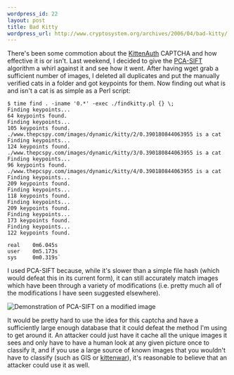 ```yaml
--- 
wordpress_id: 22
layout: post
title: Bad Kitty
wordpress_url: http://www.cryptosystem.org/archives/2006/04/bad-kitty/
---
```

There's been some commotion about the [KittenAuth](http://www.schneier.com/blog/archives/2006/04/kittenauth_1.html) CAPTCHA and how effective it is or isn't. Last weekend, I decided to give the [PCA-SIFT](http://www.cs.cmu.edu/~yke/pcasift/) algorithm a whirl against it and see how it went. After having wget grab a sufficient number of images, I deleted all duplicates and put the manually verified cats in a folder and got keypoints for them. Now finding out what is and isn't a cat is as simple as a Perl script:

    $ time find . -iname '0.*' -exec ./findkitty.pl {} \;
    Finding keypoints...
    64 keypoints found.
    Finding keypoints...
    105 keypoints found.
    ./www.thepcspy.com/images/dynamic/kitty/2/0.390180844063955 is a cat
    Finding keypoints...
    124 keypoints found.
    ./www.thepcspy.com/images/dynamic/kitty/3/0.390180844063955 is a cat
    Finding keypoints...
    96 keypoints found.
    ./www.thepcspy.com/images/dynamic/kitty/4/0.390180844063955 is a cat
    Finding keypoints...
    209 keypoints found.
    Finding keypoints...
    118 keypoints found.
    Finding keypoints...
    209 keypoints found.
    Finding keypoints...
    173 keypoints found.
    Finding keypoints...
    122 keypoints found.
    
    real    0m6.045s
    user    0m5.173s
    sys     0m0.319s`

I used PCA-SIFT because, while it's slower than a simple file hash (which would defeat this in its current form), it can still accurately match images which have been through a variety of modifications (i.e. pretty much all of the modifications I have seen suggested elsewhere).

<img src="http://cryptosystem.org/images/pca-sift-modified.png" alt="Demonstration of PCA-SIFT on a modified image" />

It would be pretty hard to use the idea for this captcha and have a sufficiently large enough database that it could defeat the method I'm using to get around it. An attacker could just have it cache all the unique images it sees and only have to have a human look at any given picture once to classify it, and if you use a large source of known images that you wouldn't have to classify (such as GIS or [kittenwar](http://kittenwar.com/)), it's reasonable to believe that an attacker could use it as well.
